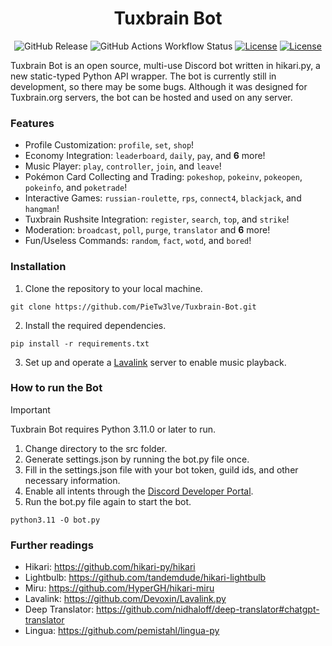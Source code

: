 <h1 align="center">Tuxbrain Bot</h1>

<p align="center">
	<img alt="GitHub Release" src="https://img.shields.io/github/v/release/PieTw3lve/Tuxbrain-Bot?display_name=tag&style=for-the-badge&label=Release">
	<img alt="GitHub Actions Workflow Status" src="https://img.shields.io/github/actions/workflow/status/PieTw3lve/Tuxbrain-Bot/python-app.yml?style=for-the-badge&logo=GitHub"> 
	<a href="https://discord.gg/KdgecRyHMM"><img src="https://img.shields.io/discord/800088413373333544?style=for-the-badge&logo=Discord&color=%237289da" alt="License"></a>
	<a href="https://www.gnu.org/licenses/gpl-3.0"><img src="https://img.shields.io/badge/License-GPLv3-yellow.svg?style=for-the-badge" alt="License"></a>
</p>

Tuxbrain Bot is an open source, multi-use Discord bot written in hikari.py, a new static-typed Python API wrapper. The bot is currently still in development, so there may be some bugs. Although it was designed for Tuxbrain.org servers, the bot can be hosted and used on any server.

### Features

- Profile Customization: `profile`, `set`, `shop`!
- Economy Integration: `leaderboard`, `daily`, `pay`, and **6** more!
- Music Player: `play`, `controller`, `join`, and `leave`!
- Pokémon Card Collecting and Trading: `pokeshop`, `pokeinv`, `pokeopen`, `pokeinfo`, and `poketrade`!
- Interactive Games: `russian-roulette`, `rps`, `connect4`, `blackjack`, and `hangman`!
- Tuxbrain Rushsite Integration: `register`, `search`, `top`, and `strike`!
- Moderation: `broadcast`, `poll`, `purge`, `translator` and **6** more!
- Fun/Useless Commands: `random`, `fact`, `wotd`, and `bored`!

### Installation

1. Clone the repository to your local machine.

```
git clone https://github.com/PieTw3lve/Tuxbrain-Bot.git
```

2. Install the required dependencies.

```
pip install -r requirements.txt
```

3. Set up and operate a [Lavalink](https://github.com/lavalink-devs/Lavalink) server to enable music playback.

### How to run the Bot

> [!IMPORTANT]  
> Tuxbrain Bot requires Python 3.11.0 or later to run.

1. Change directory to the src folder.
1. Generate settings.json by running the bot.py file once.
2. Fill in the settings.json file with your bot token, guild ids, and other necessary information.
3. Enable all intents through the [Discord Developer Portal](https://discord.com/developers/applications).
4. Run the bot.py file again to start the bot.

```
python3.11 -O bot.py
```

### Further readings

- Hikari: https://github.com/hikari-py/hikari
- Lightbulb: https://github.com/tandemdude/hikari-lightbulb
- Miru: https://github.com/HyperGH/hikari-miru
- Lavalink: https://github.com/Devoxin/Lavalink.py
- Deep Translator: https://github.com/nidhaloff/deep-translator#chatgpt-translator
- Lingua: https://github.com/pemistahl/lingua-py
